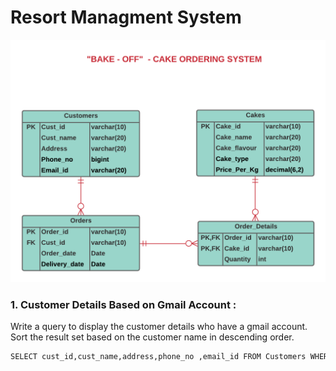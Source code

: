 
# Resort Managment System

![Resort Booking](https://github.com/Into-Y0u/My-Life-in-Cognizant/blob/fa84948357164775484cd6049909d24498460e30/SQL%20Handson/CakeOrderingSystem%20(1).png)

### 1. Customer Details Based on Gmail Account : 
   Write a query to display the customer details who have a gmail account. Sort the result set based on the customer name in descending order.
   ```sh
   SELECT cust_id,cust_name,address,phone_no ,email_id FROM Customers WHERE Email_id LIKE '%@gmail.com' ORDER BY cust_name DESC;
   ```
